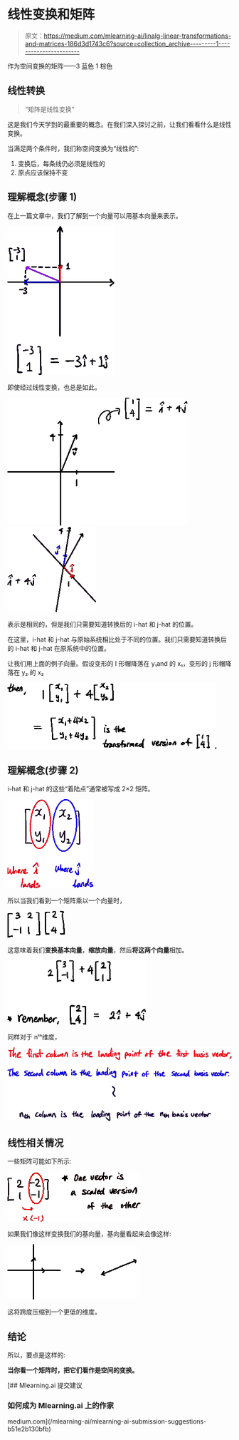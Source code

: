 # 线性变换和矩阵

> 原文：<https://medium.com/mlearning-ai/linalg-linear-transformations-and-matrices-186d3d1743c6?source=collection_archive---------1----------------------->

作为空间变换的矩阵——3 蓝色 1 棕色

## 线性转换

> “矩阵是线性变换”

这是我们今天学到的最重要的概念。在我们深入探讨之前，让我们看看什么是线性变换。

当满足两个条件时，我们称空间变换为“线性的”:

1.  变换后，每条线仍必须是线性的
2.  原点应该保持不变

## 理解概念(步骤 1)

在上一篇文章中，我们了解到一个向量可以用基本向量来表示。

![](img/4b9e9281789c6a8b1e2dd034873ac03d.png)

即使经过线性变换，也总是如此。

![](img/4f0d631e54b622f62f5ab475583d29d3.png)![](img/1fe18d49c1d93dbd00635e63f1815fa6.png)

表示是相同的，但是我们只需要知道转换后的 i-hat 和 j-hat 的位置。

在这里，i-hat 和 j-hat 与原始系统相比处于不同的位置。我们只需要知道转换后的 i-hat 和 j-hat 在原系统中的位置。

让我们用上面的例子向量。假设变形的 I 形帽降落在 y₁and 的 x₁，变形的 j 形帽降落在 y₂.的 x₂

![](img/33fc568d3695323707afe9cadd0c706e.png)

## 理解概念(步骤 2)

i-hat 和 j-hat 的这些“着陆点”通常被写成 2×2 矩阵。

![](img/2f730c05186ec12c4b8743d9865f588b.png)

所以当我们看到一个矩阵乘以一个向量时，

![](img/7810a9050baa4a823c03a10aed765330.png)

这意味着我们**变换基本向量**，**缩放向量**，然后**将这两个向量**相加。

![](img/ce63389c36748f384dbb012ed31ddeab.png)

同样对于 nᵗʰ维度，

![](img/a63346979a1d03906bc84e8d111e43d9.png)

## 线性相关情况

一些矩阵可能如下所示:

![](img/6c84e14543c3ac3cd41be743dbff259d.png)

如果我们像这样变换我们的基向量，基向量看起来会像这样:

![](img/fb00826a607c38b6f59afccc0bb98ac8.png)

这将跨度压缩到一个更低的维度。

## 结论

所以，要点是这样的:

**当你看一个矩阵时，把它们看作是空间的变换。**

[](/mlearning-ai/mlearning-ai-submission-suggestions-b51e2b130bfb) [## Mlearning.ai 提交建议

### 如何成为 Mlearning.ai 上的作家

medium.com](/mlearning-ai/mlearning-ai-submission-suggestions-b51e2b130bfb)